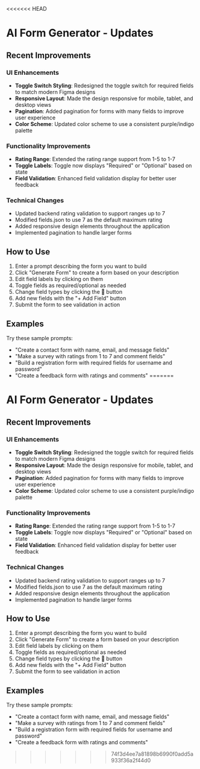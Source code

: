 <<<<<<< HEAD
# AI Form Generator - Updates

## Recent Improvements

### UI Enhancements
- **Toggle Switch Styling**: Redesigned the toggle switch for required fields to match modern Figma designs
- **Responsive Layout**: Made the design responsive for mobile, tablet, and desktop views
- **Pagination**: Added pagination for forms with many fields to improve user experience
- **Color Scheme**: Updated color scheme to use a consistent purple/indigo palette

### Functionality Improvements
- **Rating Range**: Extended the rating range support from 1-5 to 1-7
- **Toggle Labels**: Toggle now displays "Required" or "Optional" based on state
- **Field Validation**: Enhanced field validation display for better user feedback

### Technical Changes
- Updated backend rating validation to support ranges up to 7
- Modified fields.json to use 7 as the default maximum rating
- Added responsive design elements throughout the application
- Implemented pagination to handle larger forms

## How to Use

1. Enter a prompt describing the form you want to build
2. Click "Generate Form" to create a form based on your description
3. Edit field labels by clicking on them
4. Toggle fields as required/optional as needed
5. Change field types by clicking the 🔀 button
6. Add new fields with the "+ Add Field" button
7. Submit the form to see validation in action

## Examples

Try these sample prompts:
- "Create a contact form with name, email, and message fields"
- "Make a survey with ratings from 1 to 7 and comment fields"
- "Build a registration form with required fields for username and password"
- "Create a feedback form with ratings and comments"
=======
# AI Form Generator - Updates

## Recent Improvements

### UI Enhancements
- **Toggle Switch Styling**: Redesigned the toggle switch for required fields to match modern Figma designs
- **Responsive Layout**: Made the design responsive for mobile, tablet, and desktop views
- **Pagination**: Added pagination for forms with many fields to improve user experience
- **Color Scheme**: Updated color scheme to use a consistent purple/indigo palette

### Functionality Improvements
- **Rating Range**: Extended the rating range support from 1-5 to 1-7
- **Toggle Labels**: Toggle now displays "Required" or "Optional" based on state
- **Field Validation**: Enhanced field validation display for better user feedback

### Technical Changes
- Updated backend rating validation to support ranges up to 7
- Modified fields.json to use 7 as the default maximum rating
- Added responsive design elements throughout the application
- Implemented pagination to handle larger forms

## How to Use

1. Enter a prompt describing the form you want to build
2. Click "Generate Form" to create a form based on your description
3. Edit field labels by clicking on them
4. Toggle fields as required/optional as needed
5. Change field types by clicking the 🔀 button
6. Add new fields with the "+ Add Field" button
7. Submit the form to see validation in action

## Examples

Try these sample prompts:
- "Create a contact form with name, email, and message fields"
- "Make a survey with ratings from 1 to 7 and comment fields"
- "Build a registration form with required fields for username and password"
- "Create a feedback form with ratings and comments"
>>>>>>> 74f3d4ee7a81898b6990f0add5a933f36a2f44d0
